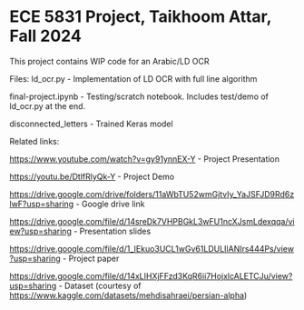 # ECE 5831 Project, Taikhoom Attar, Fall 2024

This project contains WIP code for an Arabic/LD OCR

Files:
ld_ocr.py - Implementation of LD OCR with full line algorithm

final-project.ipynb - Testing/scratch notebook. Includes test/demo of ld_ocr.py at the end.

disconnected_letters - Trained Keras model

Related links:

https://www.youtube.com/watch?v=gy91ynnEX-Y - Project Presentation

https://youtu.be/DtlfRlyQk-Y - Project Demo

https://drive.google.com/drive/folders/11aWbTU52wmGjtvIy_YaJSFJD9Rd6zlwF?usp=sharing - Google drive link

https://drive.google.com/file/d/14sreDk7VHPBGkL3wFU1ncXJsmLdexqqa/view?usp=sharing - Presentation slides

https://drive.google.com/file/d/1_IEkuo3UCL1wGv61LDULIlANIrs444Ps/view?usp=sharing - Project paper

https://drive.google.com/file/d/14xLIHXjFFzd3KqR6ii7HojxlcALETCJu/view?usp=sharing - Dataset (courtesy of https://www.kaggle.com/datasets/mehdisahraei/persian-alpha)
